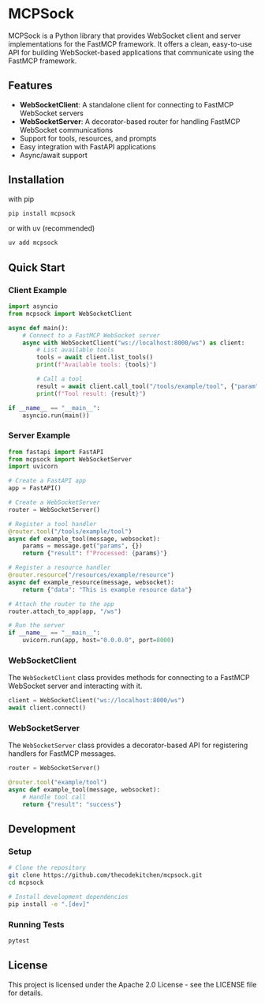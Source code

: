 # MCPSock

MCPSock is a Python library that provides WebSocket client and server implementations for the FastMCP framework. It offers a clean, easy-to-use API for building WebSocket-based applications that communicate using the FastMCP framework.

## Features

- **WebSocketClient**: A standalone client for connecting to FastMCP WebSocket servers
- **WebSocketServer**: A decorator-based router for handling FastMCP WebSocket communications
- Support for tools, resources, and prompts
- Easy integration with FastAPI applications
- Async/await support

## Installation
with pip

```bash
pip install mcpsock
```
or with uv (recommended)
```bash
uv add mcpsock
```

## Quick Start

### Client Example

```python
import asyncio
from mcpsock import WebSocketClient

async def main():
    # Connect to a FastMCP WebSocket server
    async with WebSocketClient("ws://localhost:8000/ws") as client:
        # List available tools
        tools = await client.list_tools()
        print(f"Available tools: {tools}")

        # Call a tool
        result = await client.call_tool("/tools/example/tool", {"param": "value"})
        print(f"Tool result: {result}")

if __name__ == "__main__":
    asyncio.run(main())
```

### Server Example

```python
from fastapi import FastAPI
from mcpsock import WebSocketServer
import uvicorn

# Create a FastAPI app
app = FastAPI()

# Create a WebSocketServer
router = WebSocketServer()

# Register a tool handler
@router.tool("/tools/example/tool")
async def example_tool(message, websocket):
    params = message.get("params", {})
    return {"result": f"Processed: {params}"}

# Register a resource handler
@router.resource("/resources/example/resource")
async def example_resource(message, websocket):
    return {"data": "This is example resource data"}

# Attach the router to the app
router.attach_to_app(app, "/ws")

# Run the server
if __name__ == "__main__":
    uvicorn.run(app, host="0.0.0.0", port=8000)
```


### WebSocketClient

The `WebSocketClient` class provides methods for connecting to a FastMCP WebSocket server and interacting with it.

```python
client = WebSocketClient("ws://localhost:8000/ws")
await client.connect()
```

### WebSocketServer

The `WebSocketServer` class provides a decorator-based API for registering handlers for FastMCP messages.

```python
router = WebSocketServer()

@router.tool("example/tool")
async def example_tool(message, websocket):
    # Handle tool call
    return {"result": "success"}
```

## Development

### Setup

```bash
# Clone the repository
git clone https://github.com/thecodekitchen/mcpsock.git
cd mcpsock

# Install development dependencies
pip install -e ".[dev]"
```

### Running Tests

```bash
pytest
```

## License

This project is licensed under the Apache 2.0 License - see the LICENSE file for details.
